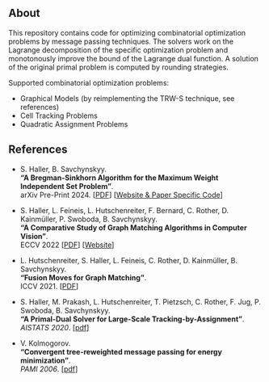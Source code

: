 ## About

This repository contains code for optimizing combinatorial optimization problems by message passing techniques.
The solvers work on the Lagrange decomposition of the specific optimization problem and monotonously improve the bound of the Lagrange dual function.
A solution of the original primal problem is computed by rounding strategies.

Supported combinatorial optimization problems:

- Graphical Models (by reimplementing the TRW-S technique, see references)
- Cell Tracking Problems
- Quadratic Assignment Problems


## References

- S. Haller, B. Savchynskyy.<br>
  **“A Bregman-Sinkhorn Algorithm for the Maximum Weight Independent Set Problem”**.<br>
  arXiv Pre-Print 2024. [[PDF][arxiv2024]] [[Website & Paper Specific Code][arxiv2024_website]]

- S. Haller, L. Feineis, L. Hutschenreiter, F. Bernard, C. Rother, D. Kainmüller, P. Swoboda, B. Savchynskyy.<br>
  **“A Comparative Study of Graph Matching Algorithms in Computer Vision”**.<br>
  ECCV 2022 [[PDF][eccv2022]] [[Website][eccv2022_website]]

- L. Hutschenreiter, S. Haller, L. Feineis, C. Rother, D. Kainmüller, B. Savchynskyy.<br>
  **“Fusion Moves for Graph Matching”**.<br>
  ICCV 2021. [[PDF][iccv2021]]

- S. Haller, M. Prakash, L. Hutschenreiter, T. Pietzsch, C. Rother, F. Jug, P. Swoboda, B. Savchynskyy.<br>
  **“A Primal-Dual Solver for Large-Scale Tracking-by-Assignment”**.<br>
  *AISTATS 2020*. [[pdf][aistats2020]]

- V. Kolmogorov.<br>
  **“Convergent tree-reweighted message passing for energy minimization”**.<br>
  *PAMI 2006*. [[pdf][pami2006]]

[pami2006]: https://pub.ist.ac.at/~vnk/papers/trw_maxproduct_tr2.pdf
[aistats2020]: https://arxiv.org/pdf/2004.06375.pdf
[iccv2021]: https://arxiv.org/pdf/2101.12085.pdf
[eccv2022]: https://arxiv.org/pdf/2207.00291.pdf
[eccv2022_website]: https://vislearn.github.io/gmbench/
[arxiv2024]: https://arxiv.org/pdf/2408.02086
[arxiv2024_website]: https://vislearn.github.io/libmpopt/mwis2024/
